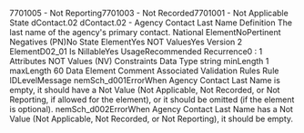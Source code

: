 

7701005 - Not Reporting7701003 - Not Recorded7701001 - Not Applicable
State
dContact.02
dContact.02 - Agency Contact Last Name
Definition
The last name of the agency's primary contact.
National ElementNoPertinent Negatives (PN)No
State ElementYes
NOT ValuesYes
Version 2 ElementD02_01
Is NillableYes
UsageRecommended
Recurrence0 : 1
Attributes
NOT Values (NV)
Constraints
Data Type
string
minLength
1
maxLength
60
Data Element Comment
Associated Validation Rules
Rule IDLevelMessage
nemSch_d001ErrorWhen Agency Contact Last Name is empty, it should have a Not Value (Not Applicable, Not
Recorded, or Not Reporting, if allowed for the element), or it should be omitted (if the element is
optional).
nemSch_d002ErrorWhen Agency Contact Last Name has a Not Value (Not Applicable, Not Recorded, or Not
Reporting), it should be empty.